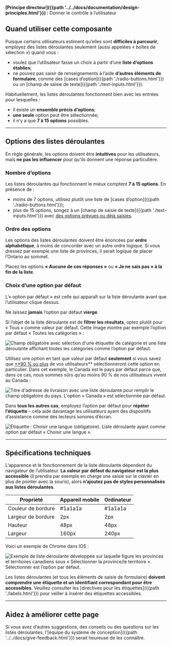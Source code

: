 **[Principe directeur]({{path '../../docs/documentation/design-principles.html'}})&nbsp;:** Donner le contrôle à l’utilisateur

## Quand utiliser cette composante
Puisque certains utilisateurs estiment qu’elles sont **difficiles à parcourir**, employez des listes déroulantes seulement (aussi appelées «&nbsp;boîtes de sélection&nbsp;») quand vous&nbsp;:
* voulez que l’utilisateur fasse un choix à partir d’une **liste d’options établies**;
* ne pouvez pas saisir de renseignements à l’aide **d’autres éléments de formulaire**, comme des [cases d’option]({{path './radio-buttons.html'}}) ou un [champ de saisie de texte]({{path './text-inputs.html'}}).
 
Habituellement, les listes déroulantes fonctionnent bien avec les entrées pour lesquelles&nbsp;:
* il existe un **ensemble précis d’options**;
* **une seule** option peut être sélectionnée;
* il n’y a que **7 à 15 options** possibles.


<hr>

## Options des listes déroulantes
En règle générale, les options doivent être **intuitives** pour les utilisateurs, mais **ne pas les influencer** pour qu’ils donnent une réponse particulière.

### Nombre d’options
Les listes déroulantes qui fonctionnent le mieux comptent **7 à 15 options**. En présence de&nbsp;:
* moins de 7 options, utilisez plutôt une liste de [cases d’option]({{path './radio-buttons.html'}});
* plus de 15 options, songez à un [champ de saisie de texte]({{path './text-inputs.html'}}) avec [des options prévues ou déjà saisies](https://en.wikipedia.org/wiki/Incremental_search).

### Ordre des options
Les options des listes déroulantes doivent être énoncées par **ordre alphabétique**, à moins de concorder avec un autre ordre logique. Si vous dressez par exemple une liste de provinces, il serait logique de placer l’Ontario au sommet.

Placez les options **«&nbsp;Aucune de ces réponses&nbsp;»** ou **«&nbsp;Je ne sais pas&nbsp;» à la fin de la liste**.

### Choix d’une option par défaut
L’«&nbsp;option par défaut&nbsp;» est celle qui apparaît sur la liste déroulante avant que l’utilisateur clique dessus.

Ne laissez **jamais** l’option par défaut **vierge**.

Si l’objet de la liste déroulante est de **filtrer les résultats**, optez plutôt pour «&nbsp;Tous&nbsp;» comme valeur par défaut. Cette image montre par exemple l’option par défaut «&nbsp;Toutes les catégories&nbsp;»&nbsp;:

<img src="{{path '../../markdown-assets/dropdowns/DS_Dropdowns_Defaultoption-fr.png'}}" alt="Champ obligatoire avec sélection d'une étiquette de catégorie et une liste déroulante affichant toutes les catégories comme l’option par défaut." />

Utilisez une option en tant que valeur par défaut **seulement** si vous savez que [**90 % ou plus](https://uxplanet.org/ux-design-drop-downs-in-forms-c6943ec30037) de vos utilisateurs** sélectionneront cette option en particulier. Dans cet exemple, le Canada est le pays par défaut parce que, dans ce cas, nous sommes sûrs qu’au moins 90 % de nos utilisateurs vivent au Canada&nbsp;:

<img src="{{path '../../markdown-assets/dropdowns/DS_Dropdowns_90percentrule-fr.png'}}" alt="Titre d'adresse de livraison avec une liste déroulante pour remplir le champ obligatoire du pays. L'option « Canada » est sélectionnée par défaut." />

Dans **tous les autres cas**, employez l’option par défaut pour **répéter l’étiquette** – cela aide davantage les utilisateurs ayant des dispositifs d’assistance comme des lecteurs sonores d’écran.

<img src="{{path '../../markdown-assets/dropdowns/DS_Dropdowns_Repeatlabel-fr.png'}}" alt="Étiquette : Choisir une langue (obligatoire). Liste déroulante ayant comme option par défaut « Choisir une langue »." />

<hr>

## Spécifications techniques

L’apparence et le fonctionnement de la liste déroulante dépendent du navigateur de l’utilisateur. **La valeur par défaut du navigateur est la plus accessible** (il prendra par exemple en charge une saisie sur le clavier en plus de pointer avec la souris), alors **n’ajoutez pas de styles personnalisés aux listes déroulantes**.


| Propriété | Appareil mobile | Ordinateur |
|---------------|---------|--------|
| Couleur de bordure | #1a1a1a | #1a1a1a |
| Largeur de bordure | 2px | 2px |
| Hauteur | 48px | 48px |
| Largeur | 160px   | 240px   |

Voici un exemple de Chrome dans IOS&nbsp;:

<img src="{{path '../../markdown-assets/dropdowns/DS_Dropdowns_Chrome-fr.png'}}" alt="Exemple de liste déroulante développée sur laquelle figure les provinces et territoires canadiens sous « Sélectionner la province/le territoire ». Sélectionner est l’option par défaut." />

Les listes déroulantes (et tous les éléments de saisie de formulaire) **doivent comprendre une étiquette et un identifiant correspondant pour être accessibles**. Veuillez consulter les [directives pour les étiquettes]({{path './labels.html'}}) pour veiller à insérer des étiquettes accessibles.

<hr>

## Aidez à améliorer cette page
Si vous avez d’autres suggestions, des conseils ou des questions sur les listes déroulantes, l’[équipe du système de conception]({{path '../../docs/give-feedback.html'}}) serait heureuse de les connaître.
